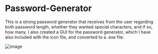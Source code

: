 # Password-Generator
This is a strong password generator that receives from the user regarding both password length, whether they wanted special characters, and if so, how many. I also created a GUI for the password generator, which I have also included with the icon file, and converted to a .exe file.

![image](https://user-images.githubusercontent.com/87919000/129596797-b33c4660-777e-47b8-ae64-8d9a544fc50b.png)
